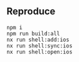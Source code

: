## Reproduce

```
npm i
npm run build:all
nx run shell:add:ios
nx run shell:sync:ios
nx run shell:open:ios
```
